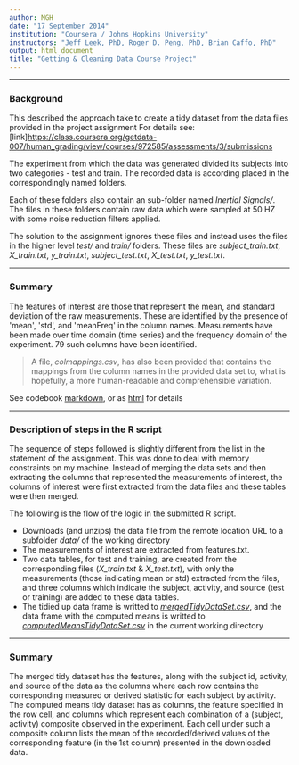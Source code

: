 ```yaml
---
author: MGH
date: "17 September 2014"
institution: "Coursera / Johns Hopkins University"
instructors: "Jeff Leek, PhD, Roger D. Peng, PhD, Brian Caffo, PhD"
output: html_document
title: "Getting & Cleaning Data Course Project"
---
```


***
### Background
This described the approach take to create a tidy dataset from the data files provided in the project assignment 
 For details see: [link]https://class.coursera.org/getdata-007/human_grading/view/courses/972585/assessments/3/submissions
 
The experiment from which the data was generated divided its subjects into two categories - test and train. The recorded
data is according placed in the correspondingly named folders. 

Each of these folders also contain an sub-folder named *Inertial Signals/*. The files in these folders contain raw data
which were sampled at 50 HZ with some noise reduction filters applied. 

The solution to the assignment ignores these files and instead uses the files in the higher level *test/* and *train/* folders. These files are *subject_train.txt*, *X_train.txt*, *y_train.txt*, *subject_test.txt*, *X_test.txt*, *y_test.txt*.


***
### Summary
The features of interest are those that represent the mean, and standard deviation of the raw measurements. These are identified by the presence of 'mean', 'std', and 'meanFreq' in the column names. Measurements have been made over time domain (time series) and the frequency domain of the experiment. 79 such columns have been identified. 

> A file, *colmappings.csv*, has also been provided that contains the mappings from the column names in the provided data set to, what is hopefully, a more human-readable and comprehensible variation.

See codebook [markdown](CodeBook.md), or as [html](CodeBook.html) for details
 

***
### Description of steps in the R script
The sequence of steps followed is slightly different from the list in the statement of the assignment. This was done to deal with memory constraints on my machine. 
Instead of merging the data sets and then extracting the columns that represented the measurements of interest, the columns of interest were first extracted from
the data files and these tables were then merged. 

The following is the flow of the logic in the submitted R script.

* Downloads (and unzips) the data file from the remote location URL to a subfolder *data/* of the working directory
* The measurements of interest are extracted from features.txt. 
* Two data tables, for test and training, are created from the corresponding files (*X_train.txt* & *X_test.txt*), with only the measurements (those indicating mean or std) extracted from the files, and three columns which indicate the subject, activity, and source (test or training) are added to these data tables. 
* The tidied up data frame is writted to [*mergedTidyDataSet.csv*](mergedTidyDataSet.csv), and the data frame with the computed means is writted to [*computedMeansTidyDataSet.csv*](computedMeansTidyDataSet.csv) in the current working directory


***
### Summary
The merged tidy dataset has the features, along with the subject id, activity, and source of the data as the columns where each row contains the corresponding measured or derived statistic for each subject by activity. 
The computed means tidy dataset has as columns, the feature specified in the row cell, and columns which represent each combination of a (subject, activity) composite observed in the experiment. Each cell under such a composite column lists the mean of the recorded/derived values of the corresponding feature (in the 1st column) presented in the downloaded data.


